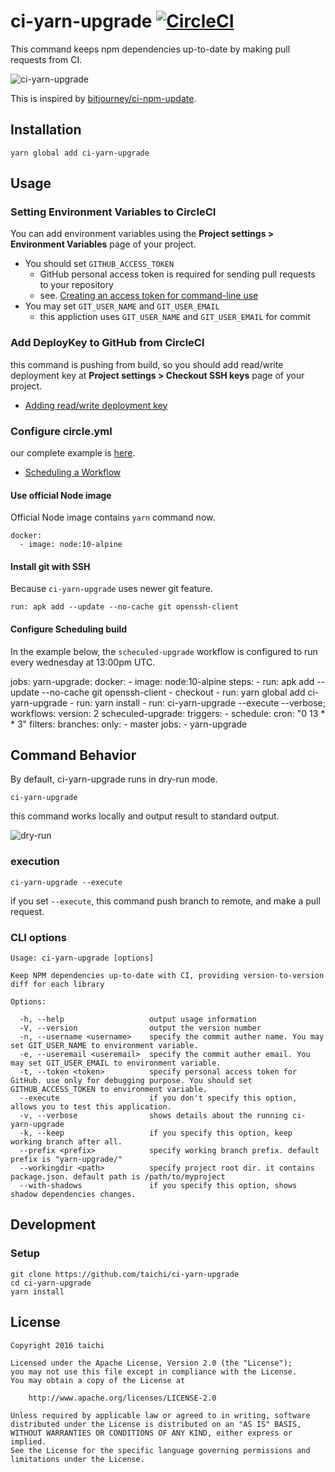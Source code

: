 # ci-yarn-upgrade [![CircleCI](https://circleci.com/gh/taichi/ci-yarn-upgrade.svg?style=svg)](https://circleci.com/gh/taichi/ci-yarn-upgrade)

This command keeps npm dependencies up-to-date by making pull requests from CI.

![ci-yarn-upgrade](docs/ci-yarn-upgrade.png)

This is inspired by [bitjourney/ci-npm-update](https://github.com/bitjourney/ci-npm-update).

## Installation

    yarn global add ci-yarn-upgrade

## Usage

### Setting Environment Variables to CircleCI

You can add environment variables using the **Project settings > Environment Variables** page of your project.

* You should set `GITHUB_ACCESS_TOKEN`
  * GitHub personal access token is required for sending pull requests to your repository
  * see. [Creating an access token for command-line use](https://help.github.com/articles/creating-an-access-token-for-command-line-use/)
* You may set `GIT_USER_NAME` and `GIT_USER_EMAIL`
  * this appliction uses `GIT_USER_NAME` and `GIT_USER_EMAIL` for commit

### Add DeployKey to GitHub from CircleCI

this command is pushing from build, so you should add read/write deployment key at **Project settings > Checkout SSH keys** page of your project.

* [Adding read/write deployment key](https://circleci.com/docs/adding-read-write-deployment-key/)

### Configure circle.yml

our complete example is [here](https://github.com/taichi/ci-yarn-upgrade/blob/master/circle.yml).

* [Scheduling a Workflow](https://circleci.com/docs/2.0/workflows/#scheduling-a-workflow)

#### Use official Node image

Official Node image contains `yarn` command now.

    docker:
      - image: node:10-alpine

#### Install git with SSH

Because `ci-yarn-upgrade` uses newer git feature.

    run: apk add --update --no-cache git openssh-client

#### Configure Scheduling build

In the example below, the `scheculed-upgrade` workflow is configured to run every wednesday at 13:00pm UTC.

  jobs:
    yarn-upgrade:
      docker:
        - image: node:10-alpine
      steps:
        - run: apk add --update --no-cache git openssh-client
        - checkout
        - run: yarn global add ci-yarn-upgrade
        - run: yarn install
        - run: ci-yarn-upgrade --execute --verbose;
  workflows:
    version: 2
    scheculed-upgrade:
      triggers:
        - schedule:
            cron: "0 13 * * 3"
            filters:
              branches:
                only:
                  - master
      jobs:
        - yarn-upgrade

## Command Behavior

By default, ci-yarn-upgrade runs in dry-run mode.

    ci-yarn-upgrade

this command works locally and output result to standard output.

![dry-run](docs/dry-run.png)

### execution

    ci-yarn-upgrade --execute

if you set `--execute`, this command push branch to remote, and make a pull request.

### CLI options

    Usage: ci-yarn-upgrade [options]

    Keep NPM dependencies up-to-date with CI, providing version-to-version diff for each library

    Options:

      -h, --help                   output usage information
      -V, --version                output the version number
      -n, --username <username>    specify the commit auther name. You may set GIT_USER_NAME to environment variable.
      -e, --useremail <useremail>  specify the commit auther email. You may set GIT_USER_EMAIL to environment variable.
      -t, --token <token>          specify personal access token for GitHub. use only for debugging purpose. You should set GITHUB_ACCESS_TOKEN to environment variable.
      --execute                    if you don't specify this option, allows you to test this application.
      -v, --verbose                shows details about the running ci-yarn-upgrade
      -k, --keep                   if you specify this option, keep working branch after all.
      --prefix <prefix>            specify working branch prefix. default prefix is "yarn-upgrade/"
      --workingdir <path>          specify project root dir. it contains package.json. default path is /path/to/myproject
      --with-shadows               if you specify this option, shows shadow dependencies changes.

## Development

### Setup

    git clone https://github.com/taichi/ci-yarn-upgrade
    cd ci-yarn-upgrade
    yarn install

## License

```
Copyright 2016 taichi

Licensed under the Apache License, Version 2.0 (the "License");
you may not use this file except in compliance with the License.
You may obtain a copy of the License at

    http://www.apache.org/licenses/LICENSE-2.0

Unless required by applicable law or agreed to in writing, software
distributed under the License is distributed on an "AS IS" BASIS,
WITHOUT WARRANTIES OR CONDITIONS OF ANY KIND, either express or implied.
See the License for the specific language governing permissions and
limitations under the License.
```
